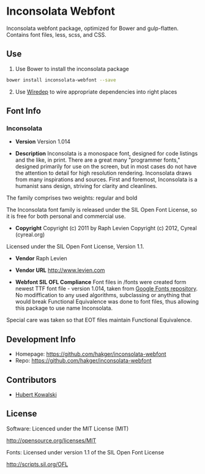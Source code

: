# Inconsolata Webfont #

Inconsolata webfont package, optimized for Bower and gulp-flatten.
Contains font files, less, scss, and CSS.

## Use ##

1. Use Bower to install the inconsolata package
  ```sh
  bower install inconsolata-webfont --save
  ```

2. Use [Wiredep](https://github.com/taptapship/wiredep) to wire appropriate
dependencies into right places

## Font Info ##

### Inconsolata ###

* **Version**
Version 1.014

* **Description**
Inconsolata is a monospace font, designed for code listings and the like,
in print. There are a great many "programmer fonts," designed primarily for use
on the screen, but in most cases do not have the attention to detail for high
resolution rendering. Inconsolata draws from many inspirations and sources.
First and foremost, Inconsolata is a humanist sans design, striving for clarity
and cleanlines.

The family comprises two weights: regular and bold

The Inconsolata font family is released under the SIL Open Font License,
so it is free for both personal and commercial use.

* **Copyright**
Copyright (c) 2011 by Raph Levien
Copyright (c) 2012, Cyreal (cyreal.org)

Licensed under the SIL Open Font License, Version 1.1.

* **Vendor**
Raph Levien

* **Vendor URL**
http://www.levien.com

* **Webfont SIL OFL Compliance**
Font files in /fonts were created form newest TTF font file - version 1.014,
taken from [Google Fonts repository](https://github.com/google/fonts/).
No modiffication to any used algorithms, subclassing or anything that would
break Functional Equivalence was done to font files, thus allowing this package
to use name Inconsolata.

Special care was taken so that EOT files maintain Functional Equivalence.


## Development Info ##
* Homepage: https://github.com/hakger/inconsolata-webfont
* Repo: https://github.com/hakger/inconsolata-webfont

## Contributors ##
* [Hubert Kowalski](https://github.com/johnny-bit)

## License ##

Software: Licenced under the MIT License (MIT)

  http://opensource.org/licenses/MIT

Fonts: Licensed under version 1.1 of the SIL Open Font License

  http://scripts.sil.org/OFL
